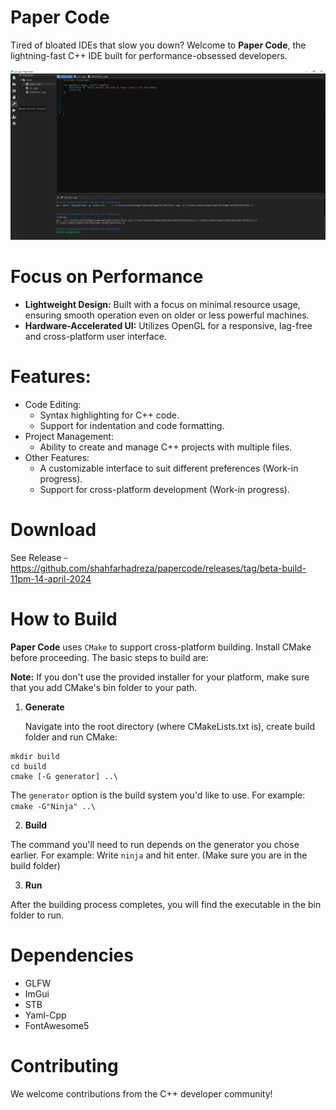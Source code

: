 # Paper Code
Tired of bloated IDEs that slow you down? Welcome to **Paper Code**, the lightning-fast C++ IDE built for performance-obsessed developers.

![preview](screenshots/02.png)

# Focus on Performance

* **Lightweight Design:** Built with a focus on minimal resource usage, ensuring smooth operation even on older or less powerful machines.
* **Hardware-Accelerated UI:** Utilizes OpenGL for a responsive, lag-free and cross-platform user interface.

# Features:

* Code Editing:
  - Syntax highlighting for C++ code.
  - Support for indentation and code formatting.
* Project Management:
  - Ability to create and manage C++ projects with multiple files.
* Other Features:
  - A customizable interface to suit different preferences (Work-in progress).
  - Support for cross-platform development (Work-in progress).

# Download

See Release - https://github.com/shahfarhadreza/papercode/releases/tag/beta-build-11pm-14-april-2024

# How to Build

**Paper Code** uses `CMake` to support cross-platform building. Install CMake before proceeding. The basic steps to build are:

**Note:** If you don't use the provided installer for your platform, make sure that you add CMake's bin folder to your path.

1. **Generate**

    Navigate into the root directory (where CMakeLists.txt is), create build folder and run CMake:
   
```
mkdir build
cd build
cmake [-G generator] ..\
```

The `generator` option is the build system you'd like to use. For example: `cmake -G"Ninja" ..\`

2. **Build**

The command you'll need to run depends on the generator you chose earlier. For example: Write `ninja` and hit enter. (Make sure you are in the build folder)

3. **Run**

After the building process completes, you will find the executable in the bin folder to run. 

# Dependencies

* GLFW
* ImGui
* STB
* Yaml-Cpp
* FontAwesome5

# Contributing

We welcome contributions from the C++ developer community!
